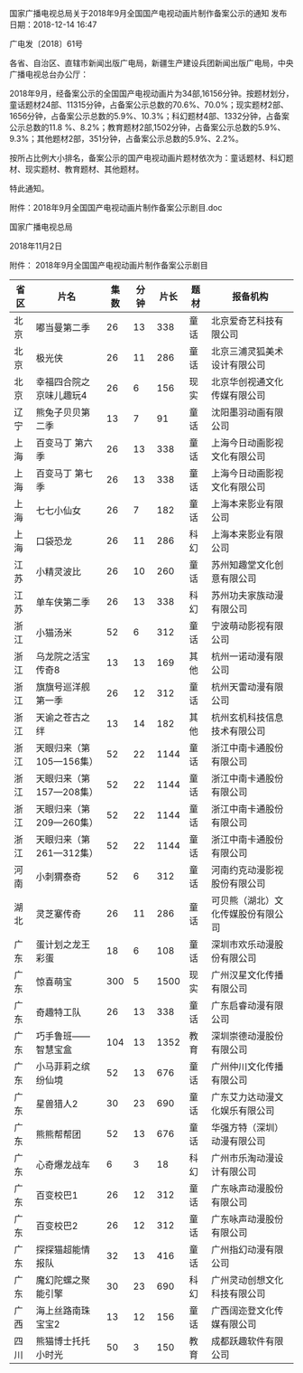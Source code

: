 国家广播电视总局关于2018年9月全国国产电视动画片制作备案公示的通知
发布日期：2018-12-14 16:47 	 

广电发〔2018〕61号

各省、自治区、直辖市新闻出版广电局，新疆生产建设兵团新闻出版广电局，中央广播电视总台办公厅：

2018年9月，经备案公示的全国国产电视动画片为34部,16156分钟。按题材划分，童话题材24部、11315分钟，占备案公示总数的70.6%、70.0%；现实题材2部、1656分钟，占备案公示总数的5.9%、10.3%；科幻题材4部、1332分钟，占备案公示总数的11.8 %、8.2%；教育题材2部,1502分钟，占备案公示总数的5.9%、9.3%；其他题材2部，351分钟，占备案公示总数的5.9%、2.2%。

按所占比例大小排名，备案公示的国产电视动画片题材依次为：童话题材、科幻题材、现实题材、教育题材、其他题材。

特此通知。

附件：2018年9月全国国产电视动画片制作备案公示剧目.doc

国家广播电视总局

2018年11月2日






附件：
2018年9月全国国产电视动画片制作备案公示剧目

省区 | 片名 | 集数 | 分钟 | 片长 | 题材 | 报备机构
---|----|----|----|----|----|-----
北京 | 嘟当曼第二季 | 26 | 13 | 338 | 童话 | 北京爱奇艺科技有限公司
北京 | 极光侠 | 26 | 11 | 286 | 童话 | 北京三浦灵狐美术设计有限公司
北京 | 幸福四合院之京味儿趣玩4 | 26 | 6 | 156 | 现实 | 北京华创视通文化传媒有限公司
辽宁 | 熊兔子贝贝第二季 | 13 | 7 | 91 | 童话 | 沈阳墨羽动画有限公司
上海 | 百变马丁 第六季 | 26 | 13 | 338 | 童话 | 上海今日动画影视文化有限公司
上海 | 百变马丁 第七季 | 26 | 13 | 338 | 童话 | 上海今日动画影视文化有限公司
上海 | 七七小仙女 | 26 | 7 | 182 | 童话 | 上海本来影业有限公司
上海 | 口袋恐龙 | 26 | 11 | 286 | 科幻 | 上海本来影业有限公司
江苏 | 小精灵波比 | 26 | 10 | 260 | 童话 | 苏州知趣堂文化创意有限公司
江苏 | 单车侠第二季 | 26 | 13 | 338 | 科幻 | 苏州功夫家族动漫有限公司
浙江 | 小猫汤米 | 52 | 6 | 312 | 童话 | 宁波萌动影视有限公司
浙江 | 乌龙院之活宝传奇8 | 13 | 13 | 169 | 其他 | 杭州一诺动漫有限公司
浙江 | 旗旗号巡洋舰第一季 | 26 | 12 | 312 | 童话 | 杭州天雷动漫有限公司
浙江 | 天谕之苍古之绊 | 13 | 14 | 182 | 其他 | 杭州玄机科技信息技术有限公司
浙江 | 天眼归来（第105—156集） | 52 | 22 | 1144 | 童话 | 浙江中南卡通股份有限公司
浙江 | 天眼归来（第157—208集） | 52 | 22 | 1144 | 童话 | 浙江中南卡通股份有限公司
浙江 | 天眼归来（第209—260集） | 52 | 22 | 1144 | 童话 | 浙江中南卡通股份有限公司
浙江 | 天眼归来（第261—312集） | 52 | 22 | 1144 | 童话 | 浙江中南卡通股份有限公司
河南 | 小刺猬泰奇 | 52 | 6 | 312 | 童话 | 河南约克动漫影视股份有限公司
湖北 | 灵芝寨传奇 | 26 | 11 | 286 | 童话 | 可贝熊（湖北）文化传媒股份有限公司
广东 | 蛋计划之龙王彩蛋 | 18 | 6 | 108 | 童话 | 深圳市欢乐动漫股份有限公司
广东 | 惊喜萌宝 | 300 | 5 | 1500 | 现实 | 广州汉星文化传播有限公司
广东 | 奇趣特工队 | 26 | 13 | 338 | 童话 | 广东启睿动漫有限公司
广东 | 巧手鲁班——智慧宝盒 | 104 | 13 | 1352 | 教育 | 深圳崇德动漫股份有限公司
广东 | 小马菲莉之缤纷仙境 | 52 | 13 | 676 | 童话 | 广州仲川文化传播有限公司
广东 | 星兽猎人2 | 30 | 23 | 690 | 童话 | 广东艾力达动漫文化娱乐有限公司
广东 | 熊熊帮帮团 | 52 | 13 | 676 | 童话 | 华强方特（深圳）动漫有限公司
广东 | 心奇爆龙战车 | 6 | 3 | 18 | 科幻 | 广州市乐淘动漫设计有限公司
广东 | 百变校巴1 | 26 | 12 | 312 | 童话 | 广东咏声动漫股份有限公司
广东 | 百变校巴2 | 26 | 12 | 312 | 童话 | 广东咏声动漫股份有限公司
广东 | 探探猫超能情报队 | 32 | 13 | 416 | 童话 | 广州指幻动漫有限公司
广东 | 魔幻陀螺之聚能引擎 | 30 | 23 | 690 | 科幻 | 广州灵动创想文化科技有限公司
广西 | 海上丝路南珠宝宝2 | 13 | 12 | 156 | 童话 | 广西阔迩登文化传媒有限公司
四川 | 熊猫博士托托小时光 | 50 | 3 | 150 | 教育 | 成都跃趣软件有限公司
